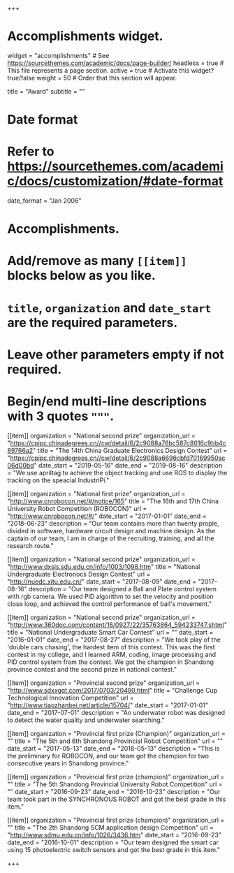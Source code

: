 +++
# Accomplishments widget.
widget = "accomplishments"  # See https://sourcethemes.com/academic/docs/page-builder/
headless = true  # This file represents a page section.
active = true  # Activate this widget? true/false
weight = 50  # Order that this section will appear.

title = "Award"
subtitle = ""

# Date format
#   Refer to https://sourcethemes.com/academic/docs/customization/#date-format
date_format = "Jan 2006"

# Accomplishments.
#   Add/remove as many `[[item]]` blocks below as you like.
#   `title`, `organization` and `date_start` are the required parameters.
#   Leave other parameters empty if not required.
#   Begin/end multi-line descriptions with 3 quotes `"""`.

[[item]]
  organization = "National second prize"
  organization_url = "https://cpipc.chinadegrees.cn//cw/detail/6/2c9088a76bc587c8016c9bb4c89766a2"
  title = "The 14th China Graduate Electronics Design Contest"
  url = "https://cpipc.chinadegrees.cn//cw/detail/6/2c9088a6696cbfd70169950ac06d00bd"
  date_start = "2019-05-16"
  date_end = "2019-08-16"
  description = "We use apriltag to achieve the object tracking and use ROS to display the tracking on the speacial IndustriPi."

[[item]]
  organization = "National first prize"
  organization_url = "http://www.cnrobocon.net/#/notice/165"
  title = "The 16th and 17th China University Robot Competition (ROBOCON)"
  url = "http://www.cnrobocon.net/#/"
  date_start = "2017-01-01"
  date_end = "2018-06-23"
  description = "Our team contains more than twenty prople, divided in software, hardware circuit design and machine design. As the captain of our team, I am in charge of the recruiting, training, and all the research route."
  
[[item]]
  organization = "National second prize"
  organization_url = "http://www.dxsjs.sdu.edu.cn/info/1003/1098.htm"
  title = "National Undergraduate Electronocs Design Contest"
  url = "http://nuedc.xjtu.edu.cn/"
  date_start = "2017-08-09"
  date_end = "2017-08-16"
  description = "Our team designed a Ball and Plate control system with rgb camera. We used PID algorithm to set the velocity and position close loop, and achieved the control performance of ball's movement."


[[item]]
  organization = "National second prize"
  organization_url = "http://www.360doc.com/content/16/0927/22/35763864_594233747.shtml"
  title = "National Undergraduate Smart Car Contest"
  url = ""
  date_start = "2016-01-01"
  date_end = "2017-08-27"
  description = "We took play of the 'double cars chasing', the hardest item of this contest. This was the first contest in my college, and I learned ARM, coding, image processing and PID control system from the contest. We got the champion in Shandong province contest and the second prize in national contest."


[[item]]
  organization = "Provincial second prize"
  organization_url = "http://www.sdxxgqt.com/2017/0703/20490.html"
  title = "Challenge Cup Technological Innovation Competition"
  url = "http://www.tiaozhanbei.net/article/15704/"
  date_start = "2017-01-01"
  date_end = "2017-07-01"
  description = "An underwater robot was designed to detect the water quality and underwater searching."


[[item]]
  organization = "Provincial first prize (Champion)"
  organization_url = ""
  title = "The 5th and 6th Shandong Provincial Robot Competition"
  url = ""
  date_start = "2017-05-13"
  date_end = "2018-05-13"
  description = "This is the preliminary for ROBOCON, and our team got the champion for two consecutive years in Shandong province."


[[item]]
  organization = "Provincial first prize (champion)"
  organization_url = ""
  title = "The 5th Shandong Provincial University Robot Competition"
  url = ""
  date_start = "2016-09-23"
  date_end = "2016-10-23"
  description = "Our team took part in the SYNCHRONOUS ROBOT and got the best grade in this item."

[[item]]
  organization = "Provincial first prize (champion)"
  organization_url = ""
  title = "The 2th Shandong SCM application design Competition"
  url = "http://www.sdmu.edu.cn/info/1026/3436.htm"
  date_start = "2016-09-23"
  date_end = "2016-10-01"
  description = "Our team designed the smart car using 15 photoelectric switch sensors and got the best grade in this item."




+++
